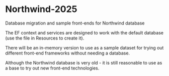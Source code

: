 # Northwind-2025
Database migration and sample front-ends for Northwind database

The EF context and services are designed to work with the default database (use the file in Resources to create it).

There will be an in-memory version to use as a sample dataset for trying out different front-end frameworks without needing a database.

Although the Northwind database is very old - it is still reasonable to use as a base to try out new front-end technologies.
